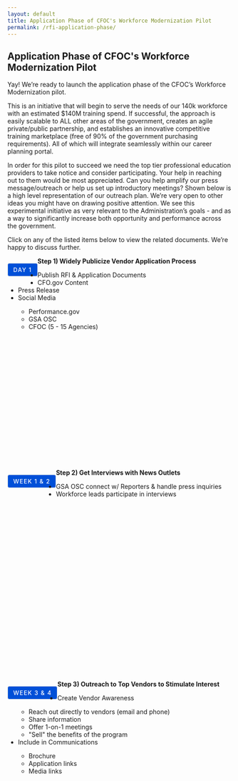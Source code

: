 ```yaml
---
layout: default
title: Application Phase of CFOC's Workforce Modernization Pilot
permalink: /rfi-application-phase/
---
```

<style>
  .card-btn-ft {
    font-style: normal;
    font-weight: 500;
    font-size: 13px;
    text-align: center;
    letter-spacing: 0.1em;
    text-transform: uppercase;
    border: 1px solid #DFE1E2;
    background-color:#0050d8;
    color:white;
    float: left;
    border-radius: 4px;
    padding: 6px 12px;
</style>

<section class="usa-graphic-list">
    <div class="grid-container">
        <h1 class="column-centered-heading margin-bottom-1">Application Phase of CFOC's Workforce Modernization Pilot</h1>
        <div class="usa-graphic-list__row margin-bottom-1">
            <p class="font-sans-sm margin-top-0">
             Yay! We’re ready to launch the application phase of the CFOC’s Workforce Modernization pilot.
          </p>
          <p>This is an initiative that will begin to serve the needs of our 140k workforce with an estimated $140M training spend. If successful, the approach is easily                   scalable to ALL other areas of the government, creates an agile private/public partnership, and establishes an innovative competitive training marketplace (free of                90% of the government purchasing requirements). All of which will integrate seamlessly within our career planning portal. </p>
          <p>In order for this pilot to succeed we need the top tier professional education providers to take notice and consider participating. Your help in reaching out to               them would be most appreciated. Can you help amplify our press message/outreach or help us set up introductory meetings? Shown below is a high level representation             of our outreach plan. We’re very open to other ideas you might have on drawing positive attention. We see this experimental initiative as very relevant to the                  Administration’s goals - and as a way to significantly increase both opportunity and performance across the government.</p>    
          <p>Click on any of the listed items below to view the related documents. We’re happy to discuss further.</p>
       </div>
            <div class="grid-row">   
            <div class="tablet:grid-col-4  grid-spacing policy controller-alerts" style="left: 0px; top: 0px;">
            <div class="border-top-05 border-accent-warm bg-white padding-2 shadow-5" style="height:460px;">
               <div class="text-container">
                    <p class="card-btn-ft">Day 1</p>
                    <strong><p class="text-primary-dark">Step 1) Widely Publicize Vendor Application Process</p></strong>
                        <ul>
                            <li>Publish RFI & Application Documents</li>
                            <li>CFO.gov Content</li>
                            <li>Press Release</li>
                            <li>Social Media</li>
                             <ul>
                                <li>Performance.gov</li>
                                <li>GSA OSC</li>
                                <li>CFOC (5 - 15 Agencies)</li>
                            </ul>
                          </ul>                             
               </div>
            </div>
        </div>                  
           <div class="tablet:grid-col-4  grid-spacing policy controller-alerts" style="left: 0px; top: 0px;">
            <div class="border-top-05 border-accent-warm bg-white padding-2 shadow-5 " style="height:460px;">
               <div class="text-container">  
                    <p class="card-btn-ft">Week 1 & 2</p>
                    <strong><p class="text-primary-dark">Step 2) Get Interviews with News Outlets</p></strong>
                           <ul>
                             <li>GSA OSC connect w/ Reporters & handle press inquiries</li>
                             <li>Workforce leads participate in interviews</li>  
                         </ul>                             
               </div>
            </div>
        </div>  
            <div class="tablet:grid-col-4  grid-spacing policy controller-alerts" style="left: 0px; top: 0px;">
            <div class="border-top-05 border-accent-warm bg-white padding-2 shadow-5" style="height:460px;">
               <div class="text-container ">  
                     <p class="card-btn-ft">Week 3 & 4</p>
                    <strong><p class="text-primary-dark">Step 3) Outreach to Top Vendors to Stimulate Interest</p></strong>
                        <ul>
                            <li>Create Vendor Awareness</li>
                            <ul>
                                <li>Reach out directly to vendors (email and phone)</li>
                                <li>Share information</li>
                                <li>Offer 1-on-1 meetings</li>
                                <li>"Sell" the benefits of the program</li>
                            </ul>
                            <li>Include in Communications</li>
                            <ul>
                                <li>Brochure</li>
                                <li>Application links</li>
                                <li>Media links</li>
                            </ul>
                          </ul> 
                        </div>
            </div>
        </div>  

    
